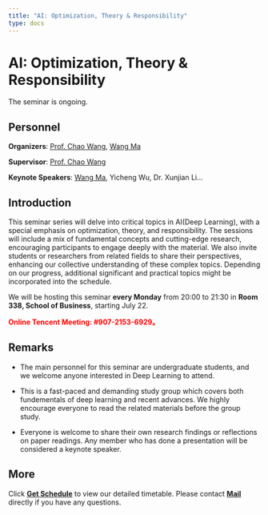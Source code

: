 ```yaml
---
title: "AI: Optimization, Theory & Responsibility"
type: docs
---
```


# AI: Optimization, Theory & Responsibility

The seminar is ongoing.

## Personnel

**Organizers**: [Prof. Chao Wang](https://wangcmath.github.io/), [Wang Ma](https://wma17.github.io/)

**Supervisor**: [Prof. Chao Wang](https://wangcmath.github.io/)

**Keynote Speakers**: [Wang Ma](https://wma17.github.io/), Yicheng Wu, Dr. Xunjian Li...

## Introduction

This seminar series will delve into critical topics in AI(Deep Learning), with a special emphasis on optimization, theory, and responsibility. The sessions will include a mix of fundamental concepts and cutting-edge research, encouraging participants to engage deeply with the material. We also invite students or researchers from related fields to share their perspectives, enhancing our collective understanding of these complex topics. Depending on our progress, additional significant and practical topics might be incorporated into the schedule.

We will be hosting this seminar **every Monday** from 20:00 to 21:30 in **Room 338, School of Business**, starting July 22.

**<span style="color: red;">Online Tencent Meeting: #907-2153-6929。</span>**


## Remarks

* The main personnel for this seminar are undergraduate students, and we welcome anyone interested in Deep Learning to attend.

* This is a fast-paced and demanding study group which covers both fundementals of deep learning and recent advances. We highly encourage everyone to read the related materials before the group study.

* Everyone is welcome to share their own research findings or reflections on paper readings. Any member who has done a presentation will be considered a keynote speaker.

## More

Click [**Get Schedule**](/docs/schedule) to view our detailed timetable. Please contact [**Mail**](mailto:wangma2002@gmail.com) directly if you have any questions.
